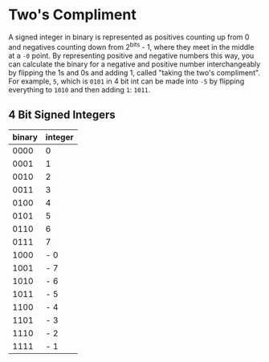 # Two's Compliment
A signed integer in binary is represented as positives counting up from 0 and negatives counting down from 2<sup>bits</sup> - 1, where they meet in the middle at a `-0` point. By representing positive and negative numbers this way, you can calculate the binary for a negative and positive number interchangeably by flipping the 1s and 0s and adding 1, called "taking the two's compliment". For example, `5`, which is `0101` in 4 bit int can be made into `-5` by flipping everything to `1010` and then adding `1`: `1011`.

## 4 Bit Signed Integers

binary  | integer |   
---- | --- |   
0000 |  0  |    
0001 |  1  |   
0010 |  2  |   
0011 |  3  |   
0100 |  4  |   
0101 |  5  |   
0110 |  6  |   
0111 |  7  |
1000 |  - 0  |
1001 |  - 7  |
1010 |  - 6  |
1011 |  - 5  |
1100 |  - 4  |
1101 |  - 3  |
1110 |  - 2  |
1111 |  - 1  |

 







